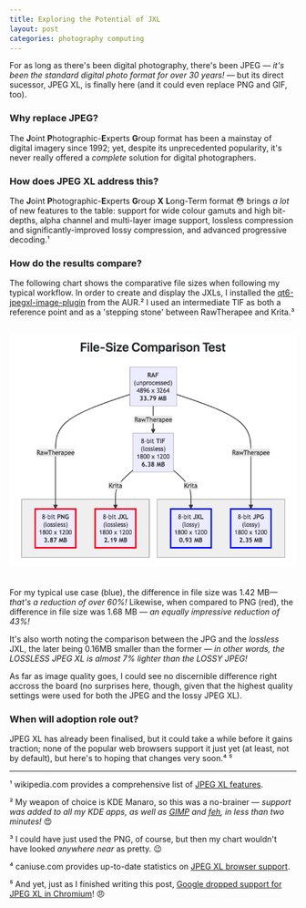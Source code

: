 ```yaml
---
title: Exploring the Potential of JXL
layout: post
categories: photography computing
---
```


For as long as there's been digital photography, there's been JPEG&nbsp;— _it's been the standard digital photo format for over 30 years!_&nbsp;— but its direct sucessor, JPEG XL, is finally here (and it could even replace PNG and GIF, too).

### Why replace JPEG? ###

The **J**oint **P**hotographic-**E**xperts **G**roup format has been a mainstay of digital imagery since 1992; yet, despite its unprecedented popularity, it's never really offered a _complete_ solution for digital photographers. 

### How does JPEG XL address this? ###

The **J**oint **P**hotographic-**E**xperts **G**roup **X** **L**ong-Term format 😳 brings _a lot_ of new features to the table: support for wide colour gamuts and high bit-depths, alpha channel and multi-layer image support, lossless compression and significantly-improved lossy compression, and advanced progressive decoding.¹

### How do the results compare? ###

The following chart shows the comparative file sizes when following my typical workflow. In order to create and display the JXLs, I installed the [qt6-jpegxl-image-plugin](https://aur.archlinux.org/packages/qt6-jpegxl-image-plugin) from the AUR.² I used an intermediate TIF as both a reference point and as a  'stepping stone' between RawTherapee and Krita.³


<div align="center">
<p>
 <img style="padding-top: 15px; padding-bottom: 20px;" src="https://raw.githubusercontent.com/martbetz/martbetz.github.io/main/_includes/custom/jxl-chart1.png" alt="File-Size Compariston Test Chart">
</p>
</div>

For my typical use case (blue), the difference in file size was 1.42 MB—&nbsp; _that's a reduction of over 60%!_ Likewise, when compared to PNG (red), the difference in file size was 1.68 MB&nbsp;— _an equally  impressive reduction of 43%!_ 

It's also worth noting the comparison between the JPG and the _lossless_ JXL, the later being 0.16MB smaller than the former&nbsp;— _in other words, the LOSSLESS JPEG XL is almost 7% lighter than the LOSSY JPEG!_ 

As far as image quality goes, I could see no discernible difference right accross the board (no surprises here, though, given that the highest quality settings were used for both the JPEG and the lossy JPEG XL).

### When will adoption role out? ###

JPEG XL has already been finalised, but it could take a while before it gains traction; none of the popular web browsers support it just yet (at least, not by default), but here's to hoping that changes very soon.⁴ ⁵



---
¹ wikipedia.com provides a comprehensive list of [JPEG XL features](https://en.m.wikipedia.org/wiki/JPEG_XL#Features).

² My weapon of choice is KDE Manaro, so this was a no-brainer — _support was added to all my KDE apps, as well as [GIMP](https://www.gimp.org/) and [feh](https://feh.finalrewind.org), in less than two minutes!_&nbsp;😍️ 

³ I could have just used the PNG, of course, but then my chart wouldn't have looked _anywhere near_ as pretty.&nbsp;😉

⁴ caniuse.com provides up-to-date statistics on [JPEG XL browser support](https://caniuse.com/?search=jxl). 

⁵ And yet, just as I finished writing this post, [Google dropped support for JPEG XL in Chromium](https://cloudinary.com/blog/the-case-for-jpeg-xl)!&nbsp;😠
